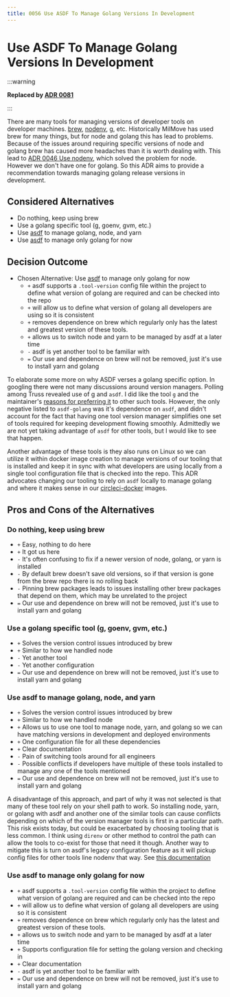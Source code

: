 ```yaml
---
title: 0056 Use ASDF To Manage Golang Versions In Development
---
```

# Use ASDF To Manage Golang Versions In Development

:::warning

**Replaced by [ADR 0081](0081-use-asdf-to-manage-node-and-golang-versions-in-development.md)**

:::

There are many tools for managing versions of developer tools on developer machines. [brew](https://brew.sh/), [nodenv](https://github.com/nodenv/nodenv), [g](https://github.com/stefanmaric/g), etc. Historically MilMove has used brew for many things, but for node and golang this has lead to problems. Because of the issues around requiring specific versions of node and golang brew has caused more headaches than it is worth dealing with. This lead to [ADR 0046 Use nodenv](0046-use-nodenv.md), which solved the problem for node. However we don't have one for golang. So this ADR aims to provide a recommendation towards managing golang release versions in development.

## Considered Alternatives

* Do nothing, keep using brew
* Use a golang specific tool (g, goenv, gvm, etc.)
* Use [asdf](https://asdf-vm.com/) to manage golang, node, and yarn
* Use [asdf](https://asdf-vm.com/) to manage only golang for now

## Decision Outcome

* Chosen Alternative: Use [asdf](https://asdf-vm.com/) to manage only golang for now
  * `+` asdf supports a `.tool-version` config file within the project to define what version of golang are required and can be checked into the repo
  * `+` will allow us to define what version of golang all developers are using so it is consistent
  * `+` removes dependence on brew which regularly only has the latest and greatest version of these tools.
  * `+` allows us to switch node and yarn to be managed by asdf at a later time
  * `-` asdf is yet another tool to be familiar with
  * `=` Our use and dependence on brew will not be removed, just it's use to install yarn and golang

To elaborate some more on why ASDF verses a golang specific option. In googling there were not many discussions around version managers. Polling among Truss revealed use of [g](https://github.com/stefanmaric/g) and `asdf`. I did like the tool `g` and the maintainer's [reasons for preferring it](https://github.com/stefanmaric/g#the-alternatives-and-why-i-prefer-g) to other such tools. However, the only negative listed to `asdf-golang` was it's dependence on `asdf`, and didn't account for the fact that having one tool version manager simplifies one set of tools required for keeping development flowing smoothly. Admittedly we are not yet taking advantage of `asdf` for other tools, but I would like to see that happen.

Another advantage of these tools is they also runs on Linux so we can utilize it within docker image creation to manage versions of our tooling that is installed and keep it in sync with what developers are using locally from a single tool configuration file that is checked into the repo. This ADR advocates changing our tooling to rely on `asdf` locally to manage golang and where it makes sense in our [circleci-docker](https://github.com/transcom/circleci-docker) images.

## Pros and Cons of the Alternatives

### Do nothing, keep using brew

* `+` Easy, nothing to do here
* `+` It got us here
* `-` It's often confusing to fix if a newer version of node, golang, or yarn is installed
* `-` By default brew doesn't save old versions, so if that version is gone from the brew repo there is no rolling back
* `-` Pinning brew packages leads to issues installing other brew packages that depend on them, which may be unrelated to the project
* `=` Our use and dependence on brew will not be removed, just it's use to install yarn and golang

### Use a golang specific tool (g, goenv, gvm, etc.)

* `+` Solves the version control issues introduced by brew
* `+` Similar to how we handled node
* `-` Yet another tool
* `-` Yet another configuration
* `=` Our use and dependence on brew will not be removed, just it's use to install yarn and golang

### Use asdf to manage golang, node, and yarn

* `+` Solves the version control issues introduced by brew
* `+` Similar to how we handled node
* `+` Allows us to use one tool to manage node, yarn, and golang so we can have matching versions in development and deployed environments
* `+` One configuration file for all these dependencies
* `+` Clear documentation
* `-` Pain of switching tools around for all engineers
* `-` Possible conflicts if developers have multiple of these tools installed to manage any one of the tools mentioned
* `=` Our use and dependence on brew will not be removed, just it's use to install yarn and golang

A disadvantage of this approach, and part of why it was not selected is that many of these tool rely on your shell path to work. So installing node, yarn, or golang with asdf and another one of the similar tools can cause conflicts depending on which of the version manager tools is first in a particular path. This risk exists today, but could be exacerbated by choosing tooling that is less common. I think using `direnv` or other method to control the path can allow the tools to co-exist for those that need it though. Another way to mitigate this is turn on asdf's legacy configuration feature as it will pickup config files for other tools line nodenv that way. See [this documentation](https://asdf-vm.com/#/core-configuration?id=homeasdfrc)

### Use asdf to manage only golang for now

* `+` asdf supports a `.tool-version` config file within the project to define what version of golang are required and can be checked into the repo
* `+` will allow us to define what version of golang all developers are using so it is consistent
* `+` removes dependence on brew which regularly only has the latest and greatest version of these tools.
* `+` allows us to switch node and yarn to be managed by asdf at a later time
* `+` Supports configuration file for setting the golang version and checking in
* `+` Clear documentation
* `-` asdf is yet another tool to be familiar with
* `=` Our use and dependence on brew will not be removed, just it's use to install yarn and golang
